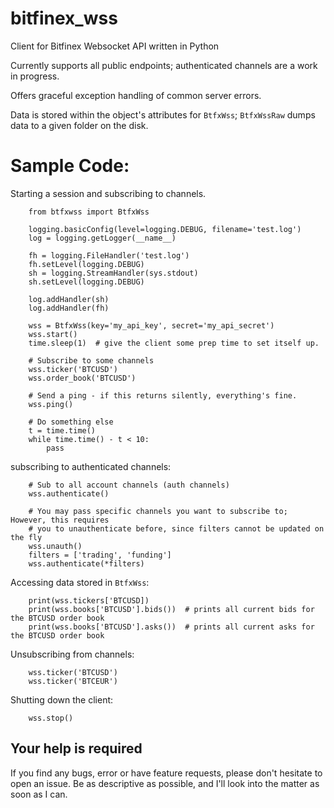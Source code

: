 # bitfinex_wss
Client for Bitfinex Websocket API written in Python

Currently supports all public endpoints; authenticated channels are a
work in progress.

Offers graceful exception handling of common server errors.

Data is stored within the object's attributes for `BtfxWss`;
`BtfxWssRaw` dumps data to a given folder on the disk. 


# Sample Code:

Starting a session and subscribing to channels.

```
    from btfxwss import BtfxWss
    
    logging.basicConfig(level=logging.DEBUG, filename='test.log')
    log = logging.getLogger(__name__)

    fh = logging.FileHandler('test.log')
    fh.setLevel(logging.DEBUG)
    sh = logging.StreamHandler(sys.stdout)
    sh.setLevel(logging.DEBUG)

    log.addHandler(sh)
    log.addHandler(fh)
    
    wss = BtfxWss(key='my_api_key', secret='my_api_secret')
    wss.start()
    time.sleep(1)  # give the client some prep time to set itself up.
    
    # Subscribe to some channels
    wss.ticker('BTCUSD')
    wss.order_book('BTCUSD')
    
    # Send a ping - if this returns silently, everything's fine.
    wss.ping()
    
    # Do something else
    t = time.time()
    while time.time() - t < 10:
        pass
```
subscribing to authenticated channels:
```
    # Sub to all account channels (auth channels)
    wss.authenticate()
    
    # You may pass specific channels you want to subscribe to; However, this requires 
    # you to unauthenticate before, since filters cannot be updated on the fly
    wss.unauth()
    filters = ['trading', 'funding']
    wss.authenticate(*filters)
```
Accessing data stored in `BtfxWss`:
```
    print(wss.tickers['BTCUSD])
    print(wss.books['BTCUSD'].bids())  # prints all current bids for the BTCUSD order book
    print(wss.books['BTCUSD'].asks())  # prints all current asks for the BTCUSD order book
```

Unsubscribing from channels:
```
    wss.ticker('BTCUSD')
    wss.ticker('BTCEUR')
```

Shutting down the client:

```
    wss.stop()
```


## Your help is required

If you find any bugs, error or have feature requests, please don't hesitate to open an issue. 
Be as descriptive as possible, and I'll look into the matter as soon as I can.
